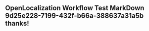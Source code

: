 <properties
ms.topic="hero-topic1"
ms.test1="hero-topic"
ms.test2="test"/>

## OpenLocalization Workflow Test MarkDown 9d25e228-7199-432f-b66a-388637a31a5b thanks!
